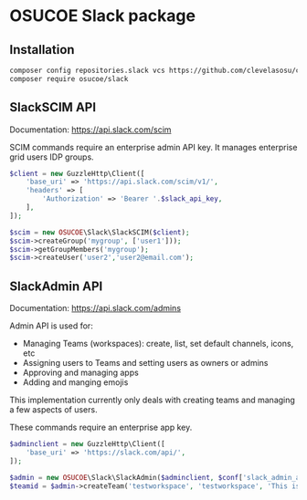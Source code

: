 # OSUCOE Slack package
## Installation

```bash
composer config repositories.slack vcs https://github.com/clevelasosu/composer-slack
composer require osucoe/slack
```

## SlackSCIM API
Documentation: https://api.slack.com/scim

SCIM commands require an enterprise admin API key.  It manages enterprise grid users IDP groups.

```php
$client = new GuzzleHttp\Client([
    'base_uri' => 'https://api.slack.com/scim/v1/',
    'headers' => [
        'Authorization' => 'Bearer '.$slack_api_key,
    ],
]);

$scim = new OSUCOE\Slack\SlackSCIM($client);
$scim->createGroup('mygroup', ['user1']));
$scim->getGroupMembers('mygroup');
$scim->createUser('user2','user2@email.com');

```

## SlackAdmin API
Documentation: https://api.slack.com/admins

Admin API is used for:
 * Managing Teams (workspaces): create, list, set default channels, icons, etc
 * Assigning users to Teams and setting users as owners or admins
 * Approving and managing apps
 * Adding and manging emojis
 
This implementation currently only deals with creating teams and managing a few aspects of users.

These commands require an enterprise app key.
```php
$adminclient = new GuzzleHttp\Client([
    'base_uri' => 'https://slack.com/api/',
]);

$admin = new OSUCOE\Slack\SlackAdmin($adminclient, $conf['slack_admin_api_key']);
$teamid = $admin->createTeam('testworkspace', 'testworkspace', 'This is a description', 'closed');

``` 
